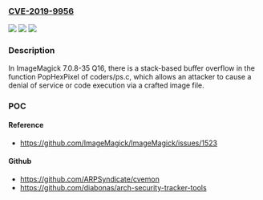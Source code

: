 ### [CVE-2019-9956](https://cve.mitre.org/cgi-bin/cvename.cgi?name=CVE-2019-9956)
![](https://img.shields.io/static/v1?label=Product&message=n%2Fa&color=blue)
![](https://img.shields.io/static/v1?label=Version&message=n%2Fa&color=blue)
![](https://img.shields.io/static/v1?label=Vulnerability&message=n%2Fa&color=brighgreen)

### Description

In ImageMagick 7.0.8-35 Q16, there is a stack-based buffer overflow in the function PopHexPixel of coders/ps.c, which allows an attacker to cause a denial of service or code execution via a crafted image file.

### POC

#### Reference
- https://github.com/ImageMagick/ImageMagick/issues/1523

#### Github
- https://github.com/ARPSyndicate/cvemon
- https://github.com/diabonas/arch-security-tracker-tools

